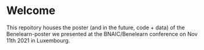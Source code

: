 # Welcome #

This repoitory houses the poster (and in the future, code + data) of the Benelearn-poster we presented at the BNAIC/Benelearn conference on Nov 11th 2021 in Luxembourg. 
 
